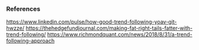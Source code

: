 ### References

https://www.linkedin.com/pulse/how-good-trend-following-yoav-git-hwzze/
https://thehedgefundjournal.com/making-fat-right-tails-fatter-with-trend-following/
https://www.richmondquant.com/news/2018/8/31/a-trend-following-approach
